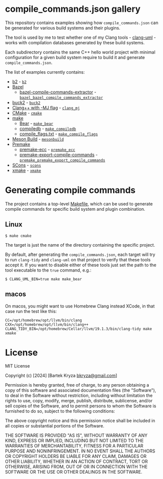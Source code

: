 # compile_commands.json gallery

This repository contains examples showing how `compile_commands.json` can be generated for various build
systems and their plugins.

The tool is used by me to test whether one of my Clang tools - [clang-uml](https://github.com/bkryza/clang-uml) -
works with compilation databases generated by these build systems.

Each subdirectory contains the same C++ hello world project with minimal configuration for a given build system
require to build it and generate `compile_commands.json`.

The list of examples currently contains:
* [b2](https://www.boost.org/doc/libs/1_86_0/tools/build/doc/html/index.html) - [`b2`](./b2)
* [Bazel](https://bazel.build/)
  * [bazel-compile-commands-extractor](https://github.com/hedronvision/bazel-compile-commands-extractor) - [`bazel_bazel_compile_commands_extractor`](./bazel_bazel_compile_commands_extractor)
* [buck2](https://github.com/facebook/buck2) - [`buck2`](./buck2)
* [Clang++ with -MJ flag](https://clang.llvm.org/docs/JSONCompilationDatabase.html#supported-systems) - [`clang_mj`](./clang_mj)
* [CMake](https://cmake.org/) - [`cmake`](./cmake)
* [make]()
  * [Bear](https://github.com/rizsotto/Bear) - [`make_bear`](./make_bear)
  * [compiledb](https://github.com/nickdiego/compiledb) - [`make_compiledb`](./make_compiledb)
  * [compile_flags.txt](https://clang.llvm.org/docs/JSONCompilationDatabase.html#alternatives) - [`make_compile_flags`](./make_compile_flags)
* [Meson Build](https://mesonbuild.com/) - [`mesonbuild`](./mesonbuild)
* [Premake](https://premake.github.io/)
  * [premake-ecc](https://github.com/MattBystrin/premake-ecc) - [`premake_ecc`](./premake_ecc)
  * [premake-export-compile-commands](https://github.com/tarruda/premake-export-compile-commands) - [`premake_premake_export_compile_commands`](./premake_premake_export_compile_commands)
* [SCons](https://scons.org/) - [`scons`](./scons)
* [xmake](https://xmake.io) - [`xmake`](./xmake)


# Generating compile commands
The project contains a top-level [Makefile](./Makefile), which can be used to generate compile commands for specific
build system and plugin combination.

## Linux

```console
$ make cmake
```

The target is just the name of the directory containing the specific project.

By default, after generating the `compile_commands.json`, each target will try to run `clang-tidy` and `clang-uml`
on that project to verify that these tools accept it. If you want to disable either of these tools just set the path to
the tool executable to the `true` command, e.g.:

```console
$ CLANG_UML_BIN=true make make_bear
```

## macos

On macos, you might want to use Homebrew Clang instead XCode, in that case run the test like this:

```console
CC=/opt/homebrew/opt/llvm/bin/clang CXX=/opt/homebrew/opt/llvm/bin/clang++ CLANG_TIDY_BIN=/opt/homebrew/Cellar/llvm/19.1.3/bin/clang-tidy make xmake 
```

# License

MIT License

Copyright (c) [2024] [Bartek Kryza <bkryza@gmail.com>]

Permission is hereby granted, free of charge, to any person obtaining a copy
of this software and associated documentation files (the "Software"), to deal
in the Software without restriction, including without limitation the rights
to use, copy, modify, merge, publish, distribute, sublicense, and/or sell
copies of the Software, and to permit persons to whom the Software is
furnished to do so, subject to the following conditions:

The above copyright notice and this permission notice shall be included in all
copies or substantial portions of the Software.

THE SOFTWARE IS PROVIDED "AS IS", WITHOUT WARRANTY OF ANY KIND, EXPRESS OR
IMPLIED, INCLUDING BUT NOT LIMITED TO THE WARRANTIES OF MERCHANTABILITY,
FITNESS FOR A PARTICULAR PURPOSE AND NONINFRINGEMENT. IN NO EVENT SHALL THE
AUTHORS OR COPYRIGHT HOLDERS BE LIABLE FOR ANY CLAIM, DAMAGES OR OTHER
LIABILITY, WHETHER IN AN ACTION OF CONTRACT, TORT OR OTHERWISE, ARISING FROM,
OUT OF OR IN CONNECTION WITH THE SOFTWARE OR THE USE OR OTHER DEALINGS IN THE
SOFTWARE.
